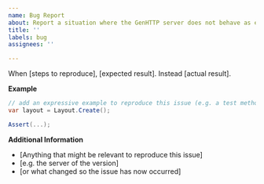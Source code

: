 ```yaml
---
name: Bug Report
about: Report a situation where the GenHTTP server does not behave as expected.
title: ''
labels: bug
assignees: ''

---
```


When [steps to reproduce], [expected result]. Instead [actual result].

**Example**

```csharp
// add an expressive example to reproduce this issue (e.g. a test method)
var layout = Layout.Create();

Assert(...);
```

**Additional Information**

- [Anything that might be relevant to reproduce this issue]
- [e.g. the server of the version]
- [or what changed so the issue has now occurred]
